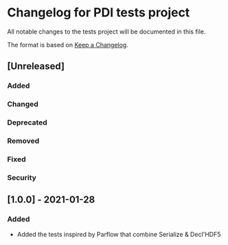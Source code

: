 # Changelog for PDI tests project
All notable changes to the tests project will be documented in this file.

The format is based on [Keep a Changelog](https://keepachangelog.com/en/1.0.0/).


## [Unreleased]

### Added

### Changed

### Deprecated

### Removed

### Fixed

### Security



## [1.0.0] - 2021-01-28

### Added
* Added the tests inspired by Parflow that combine Serialize & Decl'HDF5
